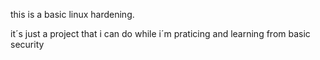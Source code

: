this is a basic linux hardening. 

it´s just a project that i can do while i´m praticing and learning from basic security 
